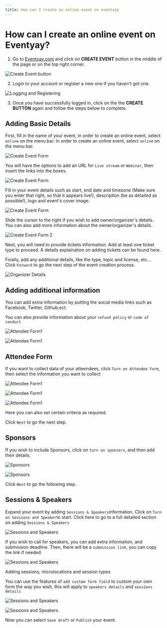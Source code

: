 ```yaml
---
title: How can I create an online event on eventyay
---
```


# How can I create an online event on Eventyay?


1. Go to [Eventyay.com](https://eventyay.com) and click on **CREATE EVENT** button in the middle of the page or on the top right corner. 

![Create Event button](/images/create-event-button.PNG)


2. Login to your account or register a new one if you haven't got one. 

![Logging and Registering](/images/login_box_new.png)


3. Once you have successfully logged in, click on the the **CREATE BUTTON** again and follow the steps below to complete.

## Adding Basic Details 
First, fill in the name of your event, in order to create an online event, select `online` on the menu bar. 
In order to create an online event, select `online` on the menu bar. 

![Create Event Form](/images/How-can-I-create-an-online-event-online-location-1.png)

You will have the options to add an URL for `Live stream` or `Webinar`, then insert the links into the boxes. 

![Create Event Form](/images/How-can-I-create-an-online-event-online-location-2.png)

Fill in your event details such as start, end date and timezone (Make sure you enter that right, so that it appears live!), description (be as detailed as possible!), logo and event's cover image.

![Create Event Form](/images/How-can-I-create-an-online-event-basic-info-1.png)

Slide the cursor to the right if you wish to add owner/organizer's details. You can also add more information about the owner/organizer's details. 

![Create Event Form 2](/images/How-can-I-create-an-online-event-basic-info-2.png)

Next, you will need to provide tickets information. Add at least one ticket type to proceed. A details explaination on adding tickets 
can be found here.

Finally, add any additional details, like the type, topic and license, etc... Click `Forward` to go the next step of the event
creation process.

![Organizer Details](/images/How-can-I-create-an-online-event-basic-info-3.png)

## Adding additional information

You can add extra information by putting the social media links such as Facebook, Twitter, Github,ect. 

You can also provide information about your `refund policy` or `code of conduct` 


![Attendee Form1](/images/How-can-I-create-an-online-event-adding-extra-info-1.png)


![Attendee Form1](/images/How-can-I-create-an-online-event-adding-extra-info-2.png)

## Attendee Form 

If you want to collect data of your atteendees, click `Turn on Attendee Form`, then select the information you want to collect

![Attendee Form1](/images/How-can-I-create-an-online-event-attendee-form-1.png)


![Attendee Form1](/images/How-can-I-create-an-online-event-attendee-form-2.png)


![Attendee Form1](/images/How-can-I-create-an-online-event-attendee-form-3.png)


Here you can also set certain criteria as required. 



Click `Next` to go the next step.

## Sponsors

If you wish to include Sponsors, click on `turn on sponsors`, and then add their details.

![Sponsors](/images/How-can-I-create-an-online-event-sponsors-1.png)


![Sponsors](/images/How-can-I-create-an-online-event-sponsors-2.png)

Click `Next` to go the following step.

## Sessions & Speakers 

Expand your event by adding `Sessions & Speakers`information. Click on `Turn on Sessions and Speaker`to start. Click here to go to a 
full detailed section on adding `Sessions & Speakers`

![Sessions and Speakers](/images/How-can-I-create-an-online-event-speakers-1.png)

If you wish to call for speakers, you can add extra information, and submission deadline. Then, there will be a `submission link`, you can copy the link if needed. 

![Sessions and Speakers](/images/How-can-I-create-an-online-event-speakers-2.png)

Adding sessions, microlocations and session types

You can use the features of `add custom form field` to custom your own form the way you wish, this will apply to `speakers details` and `sessions details`


![Sessions and Speakers](/images/How-can-I-create-an-online-event-speakers-3.png)


![Sessions and Speakers](/images/How-can-I-create-an-online-event-speakers-4.png)


Now you can select `Save draft` or `Publish` your event.
